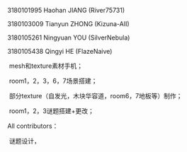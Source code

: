 3180101995 Haohan JIANG 	(River75731)

3180103009 Tianyun ZHONG (Kizuna-AII)

3180105261 Ningyuan YOU	(SilverNebula)

3180105438 Qingyi HE			 (FlazeNaive)

​	mesh和texture素材手机；

​	room1，2，3，6，7场景搭建；

​	部分texture（自发光，木块华容道，room6，7地板等）制作；

​	room1，2，3谜题搭建+更改；

All contributors：

​	谜题设计，

